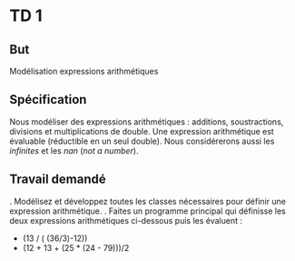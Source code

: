 # TD 1


## But 


Modélisation expressions arithmétiques


## Spécification

Nous modéliser des expressions arithmétiques : additions, soustractions, divisions et 
multiplications de double. Une expression arithmétique est évaluable (réductible en un seul double). 
Nous considérerons aussi les _infinites_ et les _nan_ (_not a number_). 


    


## Travail demandé

. Modélisez et développez toutes les classes nécessaires pour définir une expression arithmétique.
. Faites un programme principal qui définisse les deux expressions arithmétiques ci-dessous puis les évaluent :
 * (13 / ( (36/3)-12))
 * (12 + 13 + (25 * (24 - 79)))/2


